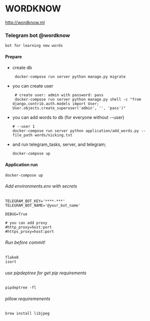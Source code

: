 # WORDKNOW

http://wordknow.ml

### Telegram bot @wordknow

    bot for learning new words

#### Prepare

 * create db

        docker-compose run server python manage.py migrate

 * you can create user
 
        # create user: admin with password: pass
        docker-compose run server python manage.py shell -c "from django.contrib.auth.models import User; User.objects.create_superuser('admin', '', 'pass')"

     
  * you can add words to db (for everyone without --user)
        
        # --user 1
        docker-compose run server python application/add_words.py --file_path words/nicking.txt
     
  * and run telegram_tasks, server, and telegram;
        
        docker-compose up
 
#### Application run

    docker-compose up
 
###### Add environments.env with secrets
    
    TELEGRAM_BOT_KEY='****-***'
    TELEGRAM_BOT_NAME='@your_bot_name'

    DEBUG=True

    # you can add proxy
    #http_proxy=host:port
    #https_proxy=host:port


###### Run before commit!

    flake8
    isort

###### use pipdeptree for get pip requirements

    pipdeptree -fl

###### pillow requiremenents

    brew install libjpeg
